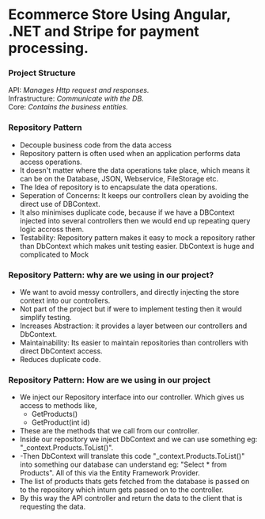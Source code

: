 <h1>Ecommerce Store Using Angular, .NET and Stripe for payment processing.</h1> 

<h3>Project Structure</h3>
API: <i>Manages Http request and responses.</i> </br>
Infrastructure: <i>Communicate with the DB. </i> </br>
Core: <i>Contains the business entities.</i> </br>

<h3>Repository Pattern</h3>
<ul>
  <li>Decouple business code from the data access</li>
  <li>Repository pattern is often used when an application performs data access operations.</li>
  <li>It doesn't matter where the data operations take place, which means it can be on the Database, JSON, Webservice, FileStorage etc.</li>
  <li>The Idea of repository is to encapsulate the data operations.</li>
  <li>Seperation of Concerns: It keeps our controllers clean by avoiding the direct use of DBContext.</li>
  <li>It also minimises duplicate code, because if we have a DBContext injected into several controllers then we would end up repeating query logic accross them.</li>
  <li>Testability: Repository pattern makes it easy to mock a repository rather than DbContext which makes unit testing easier. DbContext is huge and complicated to Mock</li>
</ul>

<h3>Repository Pattern: why are we using in our project? </h3>

<ul>
  <li>We want to avoid messy controllers,  and directly injecting the store context into our controllers.</li>
  <li>Not part of the project but if were to implement testing then it would simplify testing.</li>
  <li>Increases Abstraction: it provides a layer between our controllers and DbContext.</li>
  <li>Maintainability: Its easier to maintain repositories than controllers with direct DbContext access.</li>
  <li>Reduces duplicate code.</li>
</ul>

<h3>Repository Pattern: How are we using in our project </h3>

<ul>
  <li>We inject our Repository interface into our controller. Which gives us access to methods like,
    <ul>
      <li>GetProducts()</li>
      <li>GetProduct(int id)</li>
    </ul>
</li>
  <li>These are the methods that we call from our controller.</li>
<li>Inside our repository we inject DbContext and we can use something eg: "_context.Products.ToList()".</li>
<li>-Then DbContext will translate this code "_context.Products.ToList()" into something our database can understand 
eg: "Select * from Products". All of this via the Entity Framework Provider.</li>
<li>The list of products thats gets fetched from the database is passed on to the repository which inturn gets passed on to the controller.</li>
<li>By this way the API controller and return the data to the client that is requesting the data.</li>
</ul>
